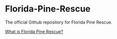 # Florida-Pine-Rescue
The official Github repository for Florida Pine Rescue.

[What is Florida Pine Rescue?](https://github.com/jabigailjoseph/Florida-Pine-Rescue)
